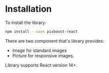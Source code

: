 # Installation

To install the library:

```bash
npm install --save pixboost-react
```

There are two component that's library provides:

* Image for standard images 
* Picture for responsive images. 

Library supports React version 14+.

